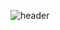 ![header](https://capsule-render.vercel.app/api?type=wave&color=98B485&height=300&section=header&text=LeeMinHyeong&fontSize=90&fontColor=grey)

